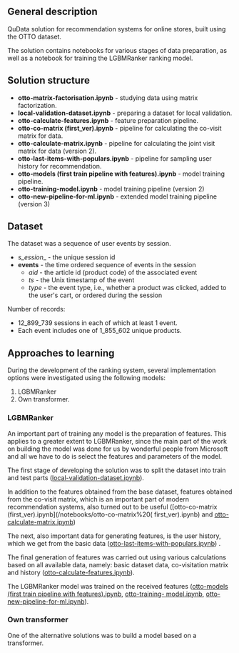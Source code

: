 ## General description

QuData solution for recommendation systems for online stores, built using the OTTO dataset.

The solution contains notebooks for various stages of data preparation, as well as a  notebook for training the LGBMRanker ranking model.

## Solution structure

- __otto-matrix-factorisation.ipynb__ - studying data using matrix factorization.
- __local-validation-dataset.ipynb__ - preparing a dataset for local validation.
- __otto-calculate-features.ipynb__ - feature preparation pipeline.
- __otto-co-matrix (first_ver).ipynb__ - pipeline for calculating the co-visit matrix for data.
- __otto-calculate-matrix.ipynb__ - pipeline for calculating the joint visit matrix for data (version 2).
- __otto-last-items-with-populars.ipynb__ - pipeline for sampling user history for recommendation.
- __otto-models (first train pipeline with features).ipynb__ - model training pipeline.
- __otto-training-model.ipynb__ - model training pipeline (version 2)
- __otto-new-pipeline-for-ml.ipynb__ - extended model training pipeline (version 3)

## Dataset

The dataset was a sequence of user events by session.

- _s_ession__ - the unique session id
- __events__ - the time ordered sequence of events in the session
     - _aid_ - the article id (product code) of the associated event
     - _ts_ - the Unix timestamp of the event
     - _type_ - the event type, i.e., whether a product was clicked, added to the user's cart, or ordered during the session

Number of records:
- 12_899_739 sessions in each of which at least 1 event.
- Each event includes one of 1_855_602 unique products.

## Approaches to learning

During the development of the ranking system, several implementation options were investigated using the following models:
1. LGBMRanker
2. Own transformer.

### LGBMRanker

An important part of training any model is the preparation of features. This applies to a greater extent to LGBMRanker, since the main part of the work on building the model was done for us by wonderful people from Microsoft and all we have to do is select the features and parameters of the model.

The first stage of developing the solution was to split the dataset into train and test parts ([local-validation-dataset.ipynb](local-validation-dataset.ipynb)).

In addition to the features obtained from the base dataset, features obtained from the co-visit matrix, which is an important part of modern recommendation systems, also turned out to be useful ([otto-co-matrix (first_ver).ipynb](/notebooks/otto-co-matrix%20( first_ver).ipynb) and [otto-calculate-matrix.ipynb](otto-calculate-matrix.ipynb))

The next, also important data for generating features, is the user history, which we get from the basic data ([otto-last-items-with-populars.ipynb](otto-last-items-with-populars.ipynb)) .

The final generation of features was carried out using various calculations based on all available data, namely: basic dataset data, co-visitation matrix and history ([otto-calculate-features.ipynb](otto-calculate-features.ipynb)).

The LGBMRanker model was trained on the received features ([otto-models (first train pipeline with features).ipynb](otto-models%20(first%20train%20pipeline%20with%20features).ipynb), [otto-training- model.ipynb](otto-training-model.ipynb), [otto-new-pipeline-for-ml.ipynb](otto-new-pipeline-for-ml.ipynb)).

### Own transformer

One of the alternative solutions was to build a model based on a transformer.
